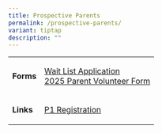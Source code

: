 ```yaml
---
title: Prospective Parents
permalink: /prospective-parents/
variant: tiptap
description: ""
---
```

<table style="minWidth: 50px">
<colgroup>
<col>
<col>
</colgroup>
<tbody>
<tr>
<td rowspan="1" colspan="1">
<p><strong>Forms</strong>
</p>
</td>
<td rowspan="1" colspan="1">
<p><a href="https://go.gov.sg/fpswaitlistform" rel="noopener noreferrer nofollow" target="_blank">Wait List Application</a>
<br><a href="https://form.gov.sg/66a721d7069864600856d2be" rel="noopener noreferrer nofollow" target="_blank">2025 Parent Volunteer Form</a>
</p>
</td>
</tr>
<tr>
<td rowspan="1" colspan="1">
<p><strong>Links</strong>
</p>
</td>
<td rowspan="1" colspan="1">
<p><a href="https://www.moe.gov.sg/primary/p1-registration" rel="noopener noreferrer nofollow" target="_blank">P1 Registration</a>
</p>
</td>
</tr>
</tbody>
</table>
<p>
<br>
<br>
</p>
<p></p>
<p></p>
<p></p>
<p></p>
<p></p>